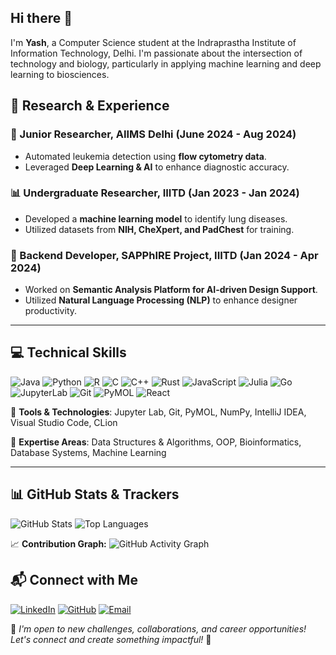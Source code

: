 ## Hi there 👋


I'm **Yash**, a Computer Science student at the Indraprastha Institute of Information Technology, Delhi. I'm passionate about the intersection of technology and biology, particularly in applying machine learning and deep learning to biosciences.

## 🔬 Research & Experience

### 🏥 Junior Researcher, AIIMS Delhi (June 2024 - Aug 2024)
- Automated leukemia detection using **flow cytometry data**.
- Leveraged **Deep Learning & AI** to enhance diagnostic accuracy.

### 📊 Undergraduate Researcher, IIITD (Jan 2023 - Jan 2024)
- Developed a **machine learning model** to identify lung diseases.
- Utilized datasets from **NIH, CheXpert, and PadChest** for training.

### 🎨 Backend Developer, SAPPhIRE Project, IIITD (Jan 2024 - Apr 2024)
- Worked on **Semantic Analysis Platform for AI-driven Design Support**.
- Utilized **Natural Language Processing (NLP)** to enhance designer productivity.

---

## 💻 Technical Skills

![Java](https://img.shields.io/badge/Java-ED8B00?style=for-the-badge&logo=java&logoColor=white)
![Python](https://img.shields.io/badge/Python-3776AB?style=for-the-badge&logo=python&logoColor=white)
![R](https://img.shields.io/badge/R-276DC3?style=for-the-badge&logo=r&logoColor=white)
![C](https://img.shields.io/badge/C-00599C?style=for-the-badge&logo=c&logoColor=white)
![C++](https://img.shields.io/badge/C++-00599C?style=for-the-badge&logo=c%2B%2B&logoColor=white)
![Rust](https://img.shields.io/badge/Rust-000000?style=for-the-badge&logo=rust&logoColor=white)
![JavaScript](https://img.shields.io/badge/JavaScript-F7DF1E?style=for-the-badge&logo=javascript&logoColor=black)
![Julia](https://img.shields.io/badge/Julia-9558B2?style=for-the-badge&logo=julia&logoColor=white)
![Go](https://img.shields.io/badge/Go-00ADD8?style=for-the-badge&logo=go&logoColor=white)
![JupyterLab](https://img.shields.io/badge/JupyterLab-F37626?style=for-the-badge&logo=Jupyter&logoColor=white)
![Git](https://img.shields.io/badge/Git-F05032?style=for-the-badge&logo=Git&logoColor=white)
![PyMOL](https://img.shields.io/badge/PyMOL-73777B?style=for-the-badge&logo=PyMOL&logoColor=white)
![React](https://img.shields.io/badge/React-61DAFB?style=for-the-badge&logo=react&logoColor=white)



🔹 **Tools & Technologies**: Jupyter Lab, Git, PyMOL, NumPy, IntelliJ IDEA, Visual Studio Code, CLion

🔹 **Expertise Areas**: Data Structures & Algorithms, OOP, Bioinformatics, Database Systems, Machine Learning

---

## 📊 GitHub Stats & Trackers

![GitHub Stats](https://github-readme-stats.vercel.app/api?username=yashhhhhhhhh504&show_icons=true&theme=radical)
![Top Languages](https://github-readme-stats.vercel.app/api/top-langs/?username=yashhhhhhhhh504&layout=compact&theme=radical)

📈 **Contribution Graph:**
![GitHub Activity Graph](https://github-readme-activity-graph.vercel.app/graph?username=yashhhhhhhhh504&theme=react-dark)



## 📬 Connect with Me

[![LinkedIn](https://img.shields.io/badge/LinkedIn-0077B5?style=for-the-badge&logo=linkedin&logoColor=white)](https://www.linkedin.com/in/yashdhiman28/)
[![GitHub](https://img.shields.io/badge/GitHub-181717?style=for-the-badge&logo=github&logoColor=white)](https://github.com/yashhhhhhhhh504)
[![Email](https://img.shields.io/badge/Email-D14836?style=for-the-badge&logo=gmail&logoColor=white)](mailto:yash21504@iiitd.ac.in)

📢 *I'm open to new challenges, collaborations, and career opportunities! Let's connect and create something impactful!* 🚀

<!--
**yashhhhhhhhh504/yashhhhhhhhh504** is a ✨ _special_ ✨ repository because its `README.md` (this file) appears on your GitHub profile.

Here are some ideas to get you started:

- 🔭 I’m currently working on ...
- 🌱 I’m currently learning ...
- 👯 I’m looking to collaborate on ...
- 🤔 I’m looking for help with ...
- 💬 Ask me about ...
- 📫 How to reach me: ...
- 😄 Pronouns: ...
- ⚡ Fun fact: ...
-->

